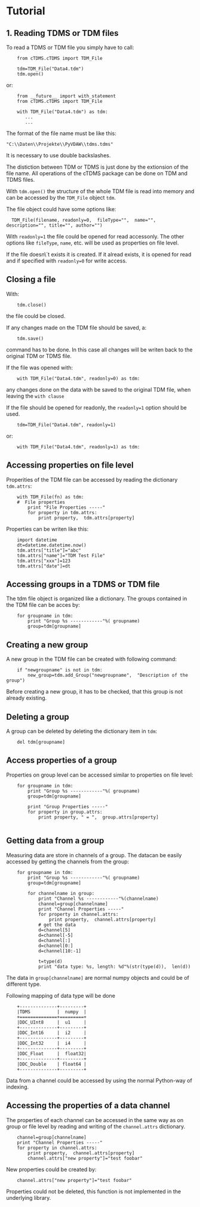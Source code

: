 # Tutorial #

## 1. Reading TDMS or TDM files ##


To read a TDMS or TDM file you simply have to call:
```
	from cTDMS.cTDMS import TDM_File
	
	tdm=TDM_File("Data4.tdm")
	tdm.open()
```
or:
```
	from __future__ import with_statement
	from cTDMS.cTDMS import TDM_File
	
	with TDM_File("Data4.tdm") as tdm:
	   ...
	   ...
```

The format of the file name must be like this:

```
"C:\\Daten\\Projekte\\PyVDAW\\tdms.tdms"
```

It is necessary to use double backslashes.

The distiction between TDM or TDMS is just done by the extionsion of the file name. All operations of the cTDMS package can be done on TDM and TDMS files.

With `tdm.open()` the structure of the whole TDM file is read into memory and can be accessed by the `TDM_File` object `tdm`.

The file object could have some options like:
```
  TDM_File(filename, readonly=0,  fileType="",  name="",  description="", title="", author="")
```

With `readonly=1` the file could be opened for read accessonly.
The other options like `fileType`, `name`, etc. will be used as properties on file level.

If the file doesn\´t exists it is created. If it alread exists, it is opened for read and if specified with `readonly=0` for write access.


## Closing a file ##


With:
```
    tdm.close()
```
the file could be closed.

If any changes made on the TDM file should be saved, a:
```
    tdm.save()
```
command has to be done. In this case all changes will be writen back to the original TDM or TDMS file.

If the file was opened with:
```
    with TDM_File("Data4.tdm", readonly=0) as tdm:
```
any changes done on the data with be saved to the original TDM file, when leaving the `with clause`

If the file should be opened for readonly, the ```readonly=1``` option should be used.
```
    tdm=TDM_File("Data4.tdm", readonly=1)
```
or:
```
    with TDM_File("Data4.tdm", readonly=1) as tdm:
```


## Accessing properties on file level ##


Properities of the TDM file can be accessed by reading the dictionary ```tdm.attrs```:
```
    with TDM_File(fn) as tdm:
    #  File properties
        print "File Properties -----"
        for property in tdm.attrs:
            print property,  tdm.attrs[property]
```
Properties can be writen like this:
```
    import datetime
    dt=datetime.datetime.now()
    tdm.attrs["title"]="abc"
    tdm.attrs["name"]="TDM Test File"
    tdm.attrs["xxx"]=123
    tdm.attrs["date"]=dt
```


## Accessing groups in a TDMS or TDM file ##


The tdm file object is organized like a dictionary. The groups contained in the TDM file can be acces by:
```
    for groupname in tdm:
        print "Group %s ------------"%( groupname)
        group=tdm[groupname]
```


## Creating a new group ##


A new group in the TDM file can be created with following command:
```
    if "newgroupname" is not in tdm:
        new_group=tdm.add_Group("newgroupname",  "Description of the group")
```

Before creating a new group, it has to be checked, that this group is not already existing.


## Deleting a group ##


A group can be deleted by deleting the dictionary item in ```tdm```:
```
    del tdm[groupname]
```


## Access properties of a group ##


Properties on group level can be accessed similar to properties on file level:
```
    for groupname in tdm:
        print "Group %s ------------"%( groupname)
        group=tdm[groupname] 
        
        print "Group Properties -----"
        for property in group.attrs:
            print property, " = ",  group.attrs[property]   
  
```

## Getting data from a group ##


Measuring data are store in channels of a group. The datacan be easily accessed by getting the channels from the group:
```
    for groupname in tdm:
        print "Group %s ------------"%( groupname)
        group=tdm[groupname] 
        
        for channelname in group:
            print "Channel %s ------------"%(channelname)
            channel=group[channelname]
            print "Channel Properties -----"
            for property in channel.attrs:
                print property,  channel.attrs[property]    
            # get the data  
            d=channel[5]   
            d=channel[-5]
            d=channel[:]
            d=channel[0:]
            d=channel[10:-1]
            
            t=type(d)
            print "data type: %s, length: %d"%(str(type(d)),  len(d))
```

The data in ```group[channelname]``` are normal numpy objects and could be of different type.

Following mapping of data type will be done
```
    +--------------+---------+
    |TDMS          |  numpy  |
    +==============+=========+
    |DDC_UInt8     |  u1     |
    +--------------+---------+
    |DDC_Int16     |  i2     |
    +--------------+---------+
    |DDC_Int32     |  i4     |
    +--------------+---------+
    |DDC_Float     |  float32|
    +--------------+---------+
    |DDC_Double    | float64 |
    +--------------+---------+
```

Data from a channel could be accessed by using the normal Python-way of indexing.



## Accessing the properties of a data channel ##


The properties of each channel can be accessed in the same way as on group or file level by reading and writing of the `channel.attrs` dictionary.
```
    channel=group[channelname]
    print "Channel Properties -----"
    for property in channel.attrs:
        print property,  channel.attrs[property]
        channel.attrs["new property"]="test foobar"
```
New properties could be created by:
```
    channel.attrs["new property"]="test foobar"
```
Properties could not be deleted, this function is not implemented in the underlying library.

